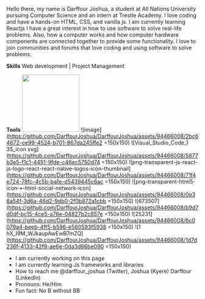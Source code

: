Hello there, my name is Darffour Joshua, a student at All Nations University pursuing Computer Science and an intern at Trestle Academy.
I love coding and have a hands-on HTML, CSS, and vanilla js. I am currently learning Reactjs
I have a great interest in how to use software to solve real-life problems. Also, how a computer works and how computer hardware components are connected together to provide some functionality.
I love to join communities and forums that love coding and using software to solve problems.

**Skills**
Web development | Project Management

**Tools**
<img src="https://github.com/DarffourJoshua/DarffourJoshua/assets/94466008/f3fff05b-14b4-4cc7-8933-b0c6d4c79947" width="150" height="150" />
![image](https://github.com/DarffourJoshua/DarffourJoshua/assets/94466008/2bc64672-ce99-4524-b701-867da245ffe2 =150x150)
![Visual_Studio_Code_1 35_icon svg](https://github.com/DarffourJoshua/DarffourJoshua/assets/94466008/5877b3e5-f1c1-4451-9fde-c46ec5750d74 =150x150)
![png-transparent-js-react-js-logo-react-react-native-logos-icon-thumbnail](https://github.com/DarffourJoshua/DarffourJoshua/assets/94466008/71f4e724-78fc-4c5b-ba1e-d5439445c6ac =150x150)
![png-transparent-html5-icon-•-html-social-network-icon](https://github.com/DarffourJoshua/DarffourJoshua/assets/94466008/0e36a54f-3d6a-46d2-9db0-2f0b872a1cbb =150x150)
![673507](https://github.com/DarffourJoshua/DarffourJoshua/assets/94466008/b9d7d0df-bc15-4ce5-a76e-04827b2c857e =150x150)
![25231](https://github.com/DarffourJoshua/DarffourJoshua/assets/94466008/6c0079a4-beeb-4ff5-b596-e560593f5938 =150x150)
![1 hX_l9M_WJkaupAwEwB7mZQ](https://github.com/DarffourJoshua/DarffourJoshua/assets/94466008/1d7d236f-4133-42f9-ae6e-0da3d86be090 =150x150)

- I am currently working on this page
- I am currently learning Js frameworks and libraries
- How to reach me @darffour_joshua (Twitter), Joshua (Kyere) Darffour (LinkedIn)
- Pronouns: He/Him
- Fun fact: No B without BB
